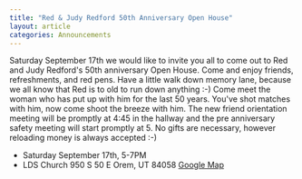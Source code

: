 ```yaml
---
title: "Red & Judy Redford 50th Anniversary Open House"
layout: article
categories: Announcements
---
```


Saturday September 17th we would like to invite you all to come out to Red and Judy Redford's 50th anniversary Open House. Come and enjoy friends, refreshments, and red pens. Have a little walk down memory lane, because we all know that Red is to old to run down anything :-) Come meet the woman who has put up with him for the last 50 years. You've shot matches with him, now come shoot the breeze with him.  The new friend orientation meeting will be promptly at 4:45 in the hallway and the pre anniversary safety meeting will start promptly at 5. No gifts are necessary, however reloading money is always accepted :-)

* Saturday September 17th, 5-7PM
* LDS Church 950 S 50 E Orem, UT 84058 [Google Map](https://goo.gl/maps/cFntMBvGRmT2)
